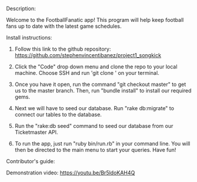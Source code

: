 Description:

Welcome to the FootballFanatic app! This program will help keep football fans up to date with the latest game schedules.

Install instructions:

1) Follow this link to the github repository:
https://github.com/stephenvincentibanez/project1_songkick

2) Click the "Code" drop down menu and clone the repo to your local machine. Choose SSH and run 'git clone <SSH link>' on your terminal.

3) Once you have it open, run the command "git checkout master" to get us to the master branch. Then, run "bundle install" to install our required gems.

4) Next we will have to seed our database. Run "rake db:migrate" to connect our tables to the database.

5) Run the "rake:db seed" command to seed our database from our Ticketmaster API.

6) To run the app, just run "ruby bin/run.rb" in your command line. You will then be directed to the main menu to start your queries. Have fun!

Contributor's guide:

Demonstration video:
https://youtu.be/Br5ldoKAH4Q

